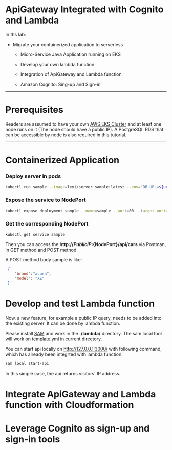 ApiGateway Integrated with Cognito and Lambda
====================

In ths lab:


* Migrate your containerized application to serverless

	* Micro-Service Java Application running on EKS

	* Develop your own lambda function

	* Integration of ApiGateway and Lambda function

	* Amazon Cognito: Sing-up and Sign-in

- - -

Prerequisites
====================

Readers are assumed to have your own [AWS EKS Cluster](https://docs.aws.amazon.com/eks/latest/userguide/getting-started.html) and at least one node runs on it (The node should have a public IP). A PostgreSQL RDS that can be accessible by node is also required in this tutorial.
- - -

# Containerized Application

### Deploy server in pods

```bash
kubectl run sample --image=leyi/server_sample:latest --env="DB_URL=${url}:${port}/${db_name}" --env="DB_USERNAME=${username}" --env="DB_PASSWORD=${password}"
```

### Expose the service to NodePort

```bash
kubectl expose deployment sample --name=sample --port=80 --target-port=8080 --type=NodePort
```

### Get the corresponding NodePort
```bash
kubectl get service sample
```
Then you can access the **http://${PublicIP}:${NodePort}/api/cars** via Postman, in GET method and POST method.

A POST method body sample is like:

```json
 {
 	"brand":"acura",
 	"model": "XE"
 }
```
# Develop and test Lambda function

Now, a new feature, for example a public IP query, needs to be added into the existing server. It can be done by lambda function.

Please install [SAM](https://github.com/awslabs/aws-sam-cli) and work in the **./lambda/** directory. The sam local tool will work on [template.yml](https://raw.githubusercontent.com/overtureLLC/AWS_Lab_ApiGateway_Cognito_Lambda/master/lambda/template.yaml) in current directory.

You can start api locally on http://127.0.0.1:3000/ with following command, which has already been integrted with lambda function.
```bash
sam local start-api
```
In this simple case, the api returns visitors' IP address.

# Integrate ApiGateway and Lambda function with Cloudformation

# Leverage Cognito as sign-up and sign-in tools